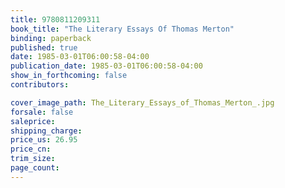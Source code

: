 ```yaml
---
title: 9780811209311
book_title: "The Literary Essays Of Thomas Merton"
binding: paperback
published: true
date: 1985-03-01T06:00:58-04:00
publication_date: 1985-03-01T06:00:58-04:00
show_in_forthcoming: false
contributors:

cover_image_path: The_Literary_Essays_of_Thomas_Merton_.jpg
forsale: false
saleprice:
shipping_charge:
price_us: 26.95
price_cn:
trim_size:
page_count:
---
```


